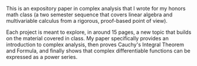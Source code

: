 This is an expository paper in complex analysis that I wrote for my honors math class (a two semester sequence that covers linear algebra and multivariable calculus from a rigorous, proof-based point of view).


Each project is meant to explore, in around 15 pages, a new topic that builds on the material covered in class. My paper specifically provides an introduction to complex analysis, then proves Cauchy's Integral Theorem and Formula, and finally shows that complex differentiable functions can be expressed as a power series.
